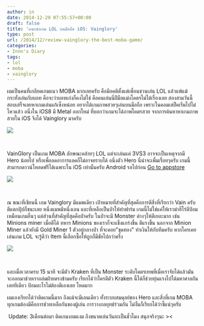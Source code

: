 ```yaml
---
author: in
date: 2014-12-29 07:55:57+00:00
draft: false
title: 'แนะนำเกม LOL บนมือถือ iOS: Vainglory'
type: post
url: /2014/12/review-vainglory-the-best-moba-game/
categories:
- Innn's Diary
tags:
- lol
- moba
- vainglory
---
```


ผมเป็นคนที่เกลียดเกมแนว MOBA มากเลยครับ คือมีอคติตั้งแต่เพื่อนชวนเล่น LOL แล้วแพ้แม้กระทั่งเล่นกับบอท คือจะว่าบอทเก่งก็คงไม่ใช่ คือคนเล่นนี่ฝีมือแม่งโคตรไม่ได้เรื่องเลย สองสามวันนี้สอบเสร็จเลยหาเกมเล่นแก้เซ็งหน่อย อยากได้เกมภาพสวยๆเล่นบนมือถือ เพราะในคอมเสป็คเริ่มไปไม่ไหวแล้ว อนึ่งใน iOS8 มี Metal ออกใหม่ ที่บอกว่าเกมจะได้ภาพโคตรสวย จากการค้นหาหาเกมภาพสวยใน iOS จึงได้ Vainglory มาครับ


<!-- more -->



[![](https://www.cyruszh.com/wp-content/uploads/2014/12/wpid-Photo-20141229145534942.jpg)
](https://www.cyruszh.com/wp-content/uploads/2014/12/wpid-Photo-20141229145534942.jpg)




 




VainGlory เป็นเกม MOBA ลักษณะคล้ายๆ LOL แต่จะเล่นแค่ 3VS3 อาจจะเป็นเหตุจากมี Hero น้อยไป หรือเพื่อลดอาการแลคก็ไม่อาจทราบได้ อนึ่งตัว Hero นี่น่าจะเพื่มเรื่อยๆครับ เกมนี้สามารถดาวน์โหลดฟรีได้เฉพาะใน iOS เท่านั้นครับ Android รอไปก่อน [Go to appstore](https://itunes.apple.com/th/app/vainglory/id671464704?mt=8)




[![](https://www.cyruszh.com/wp-content/uploads/2014/12/wpid-Photo-20141229145535562.jpg)
](https://www.cyruszh.com/wp-content/uploads/2014/12/wpid-Photo-20141229145535562.jpg)




 




ณ ขณะที่เขียนนี้ เกม Vainglory มีแมพเดียว เป้าหมายที่สำคัญที่สุดคือการตีสิ่งที่เรียกว่า Vain ครับ ตีแตกปุ้ปก็ชนะเลย หนึ่งแมพมีหนึ่งเลน และที่เหลือเป็นป่าให้ทำฟาร์ม เกมนี้ไม่ใช่แค่ให้เราฆ่าฮีโร่ตีป้อมเหมือนเกมอื่นๆ แต่ส่วนที่สำคัญที่สุดคือป่าครับ ในป่าจะมี Monster ต่างๆให้ตีเยอะมาก เช่น Minions miner เมื่อตีได้ ทหาร Minions ของเราก็จะแข็งแกร่งขึ้น ตีแรงขึ้น นอกจาก Minion Miner แล้วยังมี Gold Miner 1 ตัวอยู่กลางป่า ที่จะคอย"ขุดทอง" ทำเงินให้กับทีมครับ หากใครเคยเล่นเกม LOL จะรู้ดีว่า Item นี้เลือกซื้อให้ถูกก็มีชัยไปกว่าครึ่ง




[![](https://www.cyruszh.com/wp-content/uploads/2014/12/wpid-Photo-20141229145535748.jpg)
](https://www.cyruszh.com/wp-content/uploads/2014/12/wpid-Photo-20141229145535748.jpg)




 




และเมื่อเวลาครบ 15 นาที จะมีตัว Kraken ที่เป็น Monster ระดับโคตรเทพที่เมื่อเราจับได้แล้วมันจะออกมาช่วยเราถล่มฝ่ายตรงข้ามครับ เรียกได้ว่าใครตีตัว Kraken นี้ได้ก็ช่วยทุ่นแรงไปได้มหาศาลกันเลยทีเดียว ป้อมอะไรไม่ต้องตีเองเลย โหดมาก




ผมเองเรียกได้ว่าติดเกมนี้มาก ถึงแม้จะมีเลนเดียว ทั้งระบบสมดุลย์ของ Hero และสิ่งที่เกม MOBA ทุกเกมต้องมีคือการช่วยเหลือกันของผู้เล่น การวางกลยุทธ์ร่วมกัน ไม่งั้นก็เรียกได้ว่าซี้แน่ๆครับ




 Update: 3เดือนต่อมา ติดเกมงอมแงม ถึงขนาดเล่นวันละเป็นชั่วโมง สนุกจริงๆนะ ><




 




 




 
